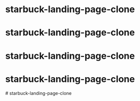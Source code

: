 # starbuck-landing-page-clone
# starbuck-landing-page-clone
# starbuck-landing-page-clone
# starbuck-landing-page-clone
#   s t a r b u c k - l a n d i n g - p a g e - c l o n e  
 